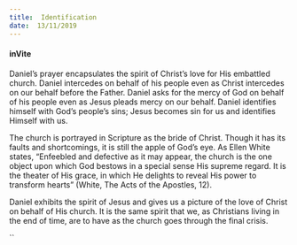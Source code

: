 ```yaml
---
title:  Identification
date:  13/11/2019
---
```


#### inVite

Daniel’s prayer encapsulates the spirit of Christ’s love for His embattled church. Daniel intercedes on behalf of his people even as Christ intercedes on our behalf before the Father. Daniel asks for the mercy of God on behalf of his people even as Jesus pleads mercy on our behalf. Daniel identifies himself with God’s people’s sins; Jesus becomes sin for us and identifies Himself with us.

The church is portrayed in Scripture as the bride of Christ. Though it has its faults and shortcomings, it is still the apple of God’s eye. As Ellen White states, “Enfeebled and defective as it may appear, the church is the one object upon which God bestows in a special sense His supreme regard. It is the theater of His grace, in which He delights to reveal His power to transform hearts” (White, The Acts of the Apostles, 12).

Daniel exhibits the spirit of Jesus and gives us a picture of the love of Christ on behalf of His church. It is the same spirit that we, as Christians living in the end of time, are to have as the church goes through the final crisis.

``